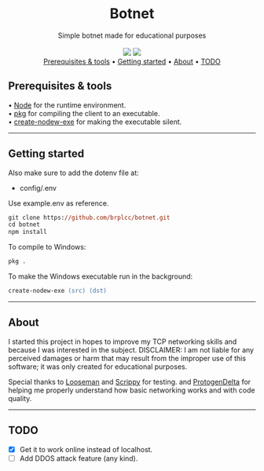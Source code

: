 <div align="center">
<h1>Botnet</h1>
Simple botnet made for educational purposes
<br>
<br>
<img src="https://img.shields.io/github/license/brplcc/botnet">
<img src="https://img.shields.io/github/last-commit/brplcc/botnet">
<br>
</div>

<div align="center">
<a href="#prerequisites">Prerequisites & tools</a> •
<a href="#getting-started">Getting started</a> •
<a href="#about">About</a> •
<a href="#TODO">TODO</a>
</div>

<h2 id="prerequisites">Prerequisites & tools</h2>
• <a href="https://nodejs.org/en/download">Node</a> for the runtime environment.
<br/>
• <a href="https://github.com/vercel/pkg">pkg</a> for compiling the client to an executable.
<br/>
• <a href="https://github.com/s-h-a-d-o-w/create-nodew-exe">create-nodew-exe</a> for making the executable silent.

---------------

<h2 id="Getting-started">Getting started</h2>

Also make sure to add the dotenv file at:
- config/.env

Use example.env as reference.

```ps 
git clone https://github.com/brplcc/botnet.git
cd botnet
npm install
```

To compile to Windows:

```ps
pkg .
```

To make the Windows executable run in the background: 

```ps
create-nodew-exe (src) (dst)
```

---------------

<h2 id="about">About</h2>

I started this project in hopes to improve my TCP networking skills and because I was interested in the subject. DISCLAIMER: I am not liable for any perceived damages or harm that may result from the improper use of this software; it was only created for educational purposes.

Special thanks to [Looseman](https://github.com/glitch-911) and [Scrippy](https://github.com/Scrippy) for testing. and [ProtogenDelta](https://github.com/ProtogenDelta) for helping me properly understand how basic networking works and with code quality.

---------------

<h2 id="TODO">TODO</h2>

- [X] Get it to work online instead of localhost.
- [ ] Add DDOS attack feature (any kind).
